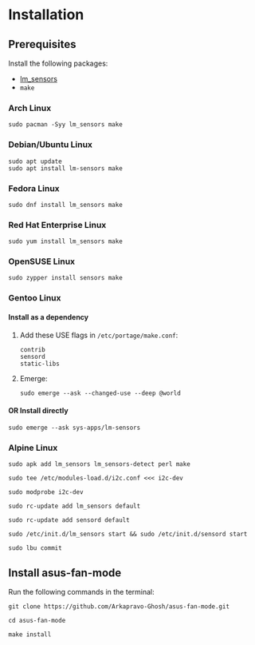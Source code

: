 # Installation

## Prerequisites

Install the following packages:

- [lm_sensors](https://github.com/lm-sensors/lm-sensors)
- `make`

### Arch Linux

```shell
sudo pacman -Syy lm_sensors make
```

### Debian/Ubuntu Linux

```shell
sudo apt update
sudo apt install lm-sensors make
```

### Fedora Linux

```shell
sudo dnf install lm_sensors make
```

### Red Hat Enterprise Linux

```shell
sudo yum install lm_sensors make
```

### OpenSUSE Linux

```shell
sudo zypper install sensors make
```

### Gentoo Linux

#### Install as a dependency

1. Add these USE flags in `/etc/portage/make.conf`:

   ```
   contrib
   sensord
   static-libs
   ```

2. Emerge:

   ```shell
   sudo emerge --ask --changed-use --deep @world
   ```

#### OR Install directly

```shell
sudo emerge --ask sys-apps/lm-sensors
```

### Alpine Linux

```shell
sudo apk add lm_sensors lm_sensors-detect perl make
```

```shell
sudo tee /etc/modules-load.d/i2c.conf <<< i2c-dev
```

```shell
sudo modprobe i2c-dev
```

```shell
sudo rc-update add lm_sensors default
```

```shell
sudo rc-update add sensord default
```

```shell
sudo /etc/init.d/lm_sensors start && sudo /etc/init.d/sensord start
```

```shell
sudo lbu commit
```

## Install asus-fan-mode

Run the following commands in the terminal:

```shell
git clone https://github.com/Arkapravo-Ghosh/asus-fan-mode.git
```

```shell
cd asus-fan-mode
```

```shell
make install
```
